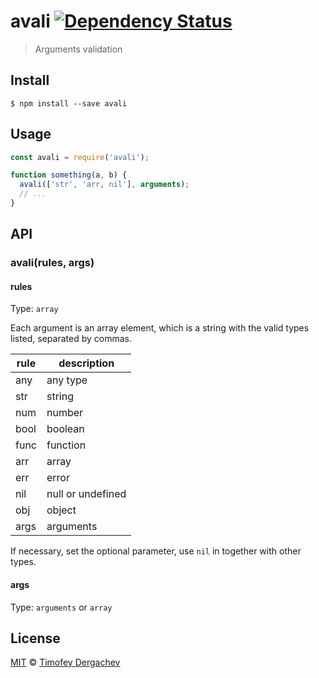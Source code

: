 # avali [![Dependency Status][depstat-image]][depstat-url]

> Arguments validation

## Install

```
$ npm install --save avali
```

## Usage

```js
const avali = require('avali');

function something(a, b) {
  avali(['str', 'arr, nil'], arguments);
  // ...
}
```

## API

### avali(rules, args)

#### rules

Type: `array`

Each argument is an array element, which is a string with the valid types listed, separated by commas.

rule | description
---- | -----------
any  | any type
str  | string
num  | number
bool | boolean
func | function
arr  | array
err  | error
nil  | null or undefined
obj  | object
args | arguments

If necessary, set the optional parameter, use `nil` in together with other types.

#### args

Type: `arguments` or `array`

## License

[MIT](LICENSE.md) © [Timofey Dergachev](https://exeto.me/)

[depstat-url]: https://david-dm.org/exeto/avali#info=Dependencies
[depstat-image]: https://img.shields.io/david/exeto/avali.svg?style=flat-square
